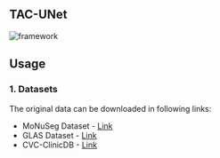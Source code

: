 ## TAC-UNet
![framework](https://github.com/hejlhello/TAC-UNet/tree/main/docs/overview.png)

## Usage
### 1. Datasets
The original data can be downloaded in following links:
* MoNuSeg Dataset - [Link](https://monuseg.grand-challenge.org/Data/)
* GLAS Dataset - [Link](https://warwick.ac.uk/fac/cross_fac/tia/data/glascontest)
* CVC-ClinicDB - [Link](https://polyp.grand-challenge.org/CVCClinicDB/)
